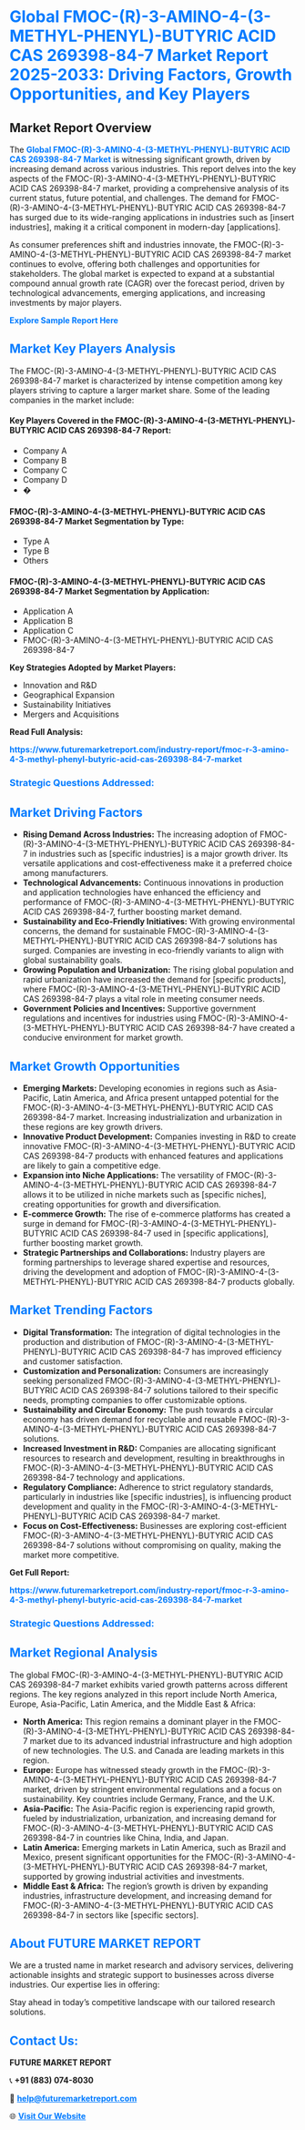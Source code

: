<h1 style="color: #007BFF;">Global FMOC-(R)-3-AMINO-4-(3-METHYL-PHENYL)-BUTYRIC ACID CAS 269398-84-7 Market Report 2025-2033: Driving Factors, Growth Opportunities, and Key Players</h1>

<section id="overview">
<h2>Market Report Overview</h2>
<p>The <a href="https://www.futuremarketreport.com/industry-report/fmoc-r-3-amino-4-3-methyl-phenyl-butyric-acid-cas-269398-84-7-market" style="color: #007BFF; text-decoration: none;"><strong>Global FMOC-(R)-3-AMINO-4-(3-METHYL-PHENYL)-BUTYRIC ACID CAS 269398-84-7 Market</strong></a> is witnessing significant growth, driven by increasing demand across various industries. This report delves into the key aspects of the FMOC-(R)-3-AMINO-4-(3-METHYL-PHENYL)-BUTYRIC ACID CAS 269398-84-7 market, providing a comprehensive analysis of its current status, future potential, and challenges. The demand for FMOC-(R)-3-AMINO-4-(3-METHYL-PHENYL)-BUTYRIC ACID CAS 269398-84-7 has surged due to its wide-ranging applications in industries such as [insert industries], making it a critical component in modern-day [applications].</p>
<p>As consumer preferences shift and industries innovate, the FMOC-(R)-3-AMINO-4-(3-METHYL-PHENYL)-BUTYRIC ACID CAS 269398-84-7 market continues to evolve, offering both challenges and opportunities for stakeholders. The global market is expected to expand at a substantial compound annual growth rate (CAGR) over the forecast period, driven by technological advancements, emerging applications, and increasing investments by major players.</p>
</section>

<section id="overview">
<p><a href="https://www.futuremarketreport.com/request-sample/reportId=116579" style="color: #007BFF; text-decoration: none;"><strong>Explore Sample Report Here</strong></a></p>
</section>

<section id="key-players">
<h2 style="color: #007BFF;">Market Key Players Analysis</h2>
<p>The FMOC-(R)-3-AMINO-4-(3-METHYL-PHENYL)-BUTYRIC ACID CAS 269398-84-7 market is characterized by intense competition among key players striving to capture a larger market share. Some of the leading companies in the market include:</p>
<h4>Key Players Covered in the FMOC-(R)-3-AMINO-4-(3-METHYL-PHENYL)-BUTYRIC ACID CAS 269398-84-7 Report:</h4>
<ul><li>Company A</li><li>Company B</li><li>Company C</li><li>Company D</li><li>�</li></ul>
<h4>FMOC-(R)-3-AMINO-4-(3-METHYL-PHENYL)-BUTYRIC ACID CAS 269398-84-7 Market Segmentation by Type:</h4>
<ul><li>Type A</li><li>Type B</li><li>Others</li></ul>

<h4>FMOC-(R)-3-AMINO-4-(3-METHYL-PHENYL)-BUTYRIC ACID CAS 269398-84-7 Market Segmentation by Application:</h4>
<ul><li>Application A</li><li>Application B</li><li>Application C</li><li>FMOC-(R)-3-AMINO-4-(3-METHYL-PHENYL)-BUTYRIC ACID CAS 269398-84-7</li></ul>
<p><strong>Key Strategies Adopted by Market Players:</strong></p>
<ul>
<li>Innovation and R&D</li>
<li>Geographical Expansion</li>
<li>Sustainability Initiatives</li>
<li>Mergers and Acquisitions</li>
</ul>
</section>

<section>
<p><strong>Read Full Analysis: </strong></p><a href="https://www.futuremarketreport.com/industry-report/fmoc-r-3-amino-4-3-methyl-phenyl-butyric-acid-cas-269398-84-7-market" style="color: #007BFF; text-decoration: none;"><strong>https://www.futuremarketreport.com/industry-report/fmoc-r-3-amino-4-3-methyl-phenyl-butyric-acid-cas-269398-84-7-market</strong></a>
<h3 style="color: #007BFF;">Strategic Questions Addressed:</h3>
</section>

<section id="driving-factors">
<h2 style="color: #007BFF;">Market Driving Factors</h2>
<ul>
<li><strong>Rising Demand Across Industries:</strong> The increasing adoption of FMOC-(R)-3-AMINO-4-(3-METHYL-PHENYL)-BUTYRIC ACID CAS 269398-84-7 in industries such as [specific industries] is a major growth driver. Its versatile applications and cost-effectiveness make it a preferred choice among manufacturers.</li>
<li><strong>Technological Advancements:</strong> Continuous innovations in production and application technologies have enhanced the efficiency and performance of FMOC-(R)-3-AMINO-4-(3-METHYL-PHENYL)-BUTYRIC ACID CAS 269398-84-7, further boosting market demand.</li>
<li><strong>Sustainability and Eco-Friendly Initiatives:</strong> With growing environmental concerns, the demand for sustainable FMOC-(R)-3-AMINO-4-(3-METHYL-PHENYL)-BUTYRIC ACID CAS 269398-84-7 solutions has surged. Companies are investing in eco-friendly variants to align with global sustainability goals.</li>
<li><strong>Growing Population and Urbanization:</strong> The rising global population and rapid urbanization have increased the demand for [specific products], where FMOC-(R)-3-AMINO-4-(3-METHYL-PHENYL)-BUTYRIC ACID CAS 269398-84-7 plays a vital role in meeting consumer needs.</li>
<li><strong>Government Policies and Incentives:</strong> Supportive government regulations and incentives for industries using FMOC-(R)-3-AMINO-4-(3-METHYL-PHENYL)-BUTYRIC ACID CAS 269398-84-7 have created a conducive environment for market growth.</li>
</ul>
</section>

<section id="growth-opportunities">
<h2 style="color: #007BFF;">Market Growth Opportunities</h2>
<ul>
<li><strong>Emerging Markets:</strong> Developing economies in regions such as Asia-Pacific, Latin America, and Africa present untapped potential for the FMOC-(R)-3-AMINO-4-(3-METHYL-PHENYL)-BUTYRIC ACID CAS 269398-84-7 market. Increasing industrialization and urbanization in these regions are key growth drivers.</li>
<li><strong>Innovative Product Development:</strong> Companies investing in R&D to create innovative FMOC-(R)-3-AMINO-4-(3-METHYL-PHENYL)-BUTYRIC ACID CAS 269398-84-7 products with enhanced features and applications are likely to gain a competitive edge.</li>
<li><strong>Expansion into Niche Applications:</strong> The versatility of FMOC-(R)-3-AMINO-4-(3-METHYL-PHENYL)-BUTYRIC ACID CAS 269398-84-7 allows it to be utilized in niche markets such as [specific niches], creating opportunities for growth and diversification.</li>
<li><strong>E-commerce Growth:</strong> The rise of e-commerce platforms has created a surge in demand for FMOC-(R)-3-AMINO-4-(3-METHYL-PHENYL)-BUTYRIC ACID CAS 269398-84-7 used in [specific applications], further boosting market growth.</li>
<li><strong>Strategic Partnerships and Collaborations:</strong> Industry players are forming partnerships to leverage shared expertise and resources, driving the development and adoption of FMOC-(R)-3-AMINO-4-(3-METHYL-PHENYL)-BUTYRIC ACID CAS 269398-84-7 products globally.</li>
</ul>
</section>

<section id="trending-factors">
<h2 style="color: #007BFF;">Market Trending Factors</h2>
<ul>
<li><strong>Digital Transformation:</strong> The integration of digital technologies in the production and distribution of FMOC-(R)-3-AMINO-4-(3-METHYL-PHENYL)-BUTYRIC ACID CAS 269398-84-7 has improved efficiency and customer satisfaction.</li>
<li><strong>Customization and Personalization:</strong> Consumers are increasingly seeking personalized FMOC-(R)-3-AMINO-4-(3-METHYL-PHENYL)-BUTYRIC ACID CAS 269398-84-7 solutions tailored to their specific needs, prompting companies to offer customizable options.</li>
<li><strong>Sustainability and Circular Economy:</strong> The push towards a circular economy has driven demand for recyclable and reusable FMOC-(R)-3-AMINO-4-(3-METHYL-PHENYL)-BUTYRIC ACID CAS 269398-84-7 solutions.</li>
<li><strong>Increased Investment in R&D:</strong> Companies are allocating significant resources to research and development, resulting in breakthroughs in FMOC-(R)-3-AMINO-4-(3-METHYL-PHENYL)-BUTYRIC ACID CAS 269398-84-7 technology and applications.</li>
<li><strong>Regulatory Compliance:</strong> Adherence to strict regulatory standards, particularly in industries like [specific industries], is influencing product development and quality in the FMOC-(R)-3-AMINO-4-(3-METHYL-PHENYL)-BUTYRIC ACID CAS 269398-84-7 market.</li>
<li><strong>Focus on Cost-Effectiveness:</strong> Businesses are exploring cost-efficient FMOC-(R)-3-AMINO-4-(3-METHYL-PHENYL)-BUTYRIC ACID CAS 269398-84-7 solutions without compromising on quality, making the market more competitive.</li>
</ul>
</section>

<section>
<p><strong>Get Full Report: </strong></p><a href="https://www.futuremarketreport.com/industry-report/fmoc-r-3-amino-4-3-methyl-phenyl-butyric-acid-cas-269398-84-7-market" style="color: #007BFF; text-decoration: none;"><strong>https://www.futuremarketreport.com/industry-report/fmoc-r-3-amino-4-3-methyl-phenyl-butyric-acid-cas-269398-84-7-market</strong></a>
<h3 style="color: #007BFF;">Strategic Questions Addressed:</h3>
</section>


<section id="regional-analysis">
<h2 style="color: #007BFF;">Market Regional Analysis</h2>
<p>The global FMOC-(R)-3-AMINO-4-(3-METHYL-PHENYL)-BUTYRIC ACID CAS 269398-84-7 market exhibits varied growth patterns across different regions. The key regions analyzed in this report include North America, Europe, Asia-Pacific, Latin America, and the Middle East & Africa:</p>
<ul>
<li><strong>North America:</strong> This region remains a dominant player in the FMOC-(R)-3-AMINO-4-(3-METHYL-PHENYL)-BUTYRIC ACID CAS 269398-84-7 market due to its advanced industrial infrastructure and high adoption of new technologies. The U.S. and Canada are leading markets in this region.</li>
<li><strong>Europe:</strong> Europe has witnessed steady growth in the FMOC-(R)-3-AMINO-4-(3-METHYL-PHENYL)-BUTYRIC ACID CAS 269398-84-7 market, driven by stringent environmental regulations and a focus on sustainability. Key countries include Germany, France, and the U.K.</li>
<li><strong>Asia-Pacific:</strong> The Asia-Pacific region is experiencing rapid growth, fueled by industrialization, urbanization, and increasing demand for FMOC-(R)-3-AMINO-4-(3-METHYL-PHENYL)-BUTYRIC ACID CAS 269398-84-7 in countries like China, India, and Japan.</li>
<li><strong>Latin America:</strong> Emerging markets in Latin America, such as Brazil and Mexico, present significant opportunities for the FMOC-(R)-3-AMINO-4-(3-METHYL-PHENYL)-BUTYRIC ACID CAS 269398-84-7 market, supported by growing industrial activities and investments.</li>
<li><strong>Middle East & Africa:</strong> The region’s growth is driven by expanding industries, infrastructure development, and increasing demand for FMOC-(R)-3-AMINO-4-(3-METHYL-PHENYL)-BUTYRIC ACID CAS 269398-84-7 in sectors like [specific sectors].</li>
</ul>
</section>

<footer>
<h2 style="color: #007BFF;">About FUTURE MARKET REPORT</h2>
<p>We are a trusted name in market research and advisory services, delivering actionable insights and strategic support to businesses across diverse industries. Our expertise lies in offering:</p>

<p>Stay ahead in today’s competitive landscape with our tailored research solutions.</p>

<h2 style="color: #007BFF;">Contact Us:</h2>
<p><strong>FUTURE MARKET REPORT</strong></p>
<p>📞 <strong>+91 (883) 074-8030</strong></p>
<p>📧 <strong><a href="mailto:help@futuremarketreport.com" style="color: #007BFF;">help@futuremarketreport.com</a></strong></p>
<p>🌐 <strong><a href="https://www.futuremarketreport.com/" style="color: #007BFF;">Visit Our Website</a></strong></p>
</footer>